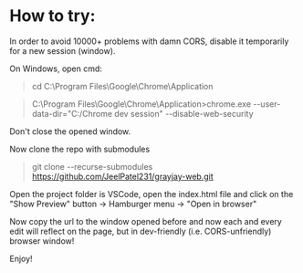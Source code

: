How to try:
===========

In order to avoid 10000+ problems with damn CORS, disable it temporarily for a new session (window).

On Windows, open cmd:
>cd C:\Program Files\Google\Chrome\Application

>C:\Program Files\Google\Chrome\Application>chrome.exe --user-data-dir="C:/Chrome dev session" --disable-web-security

Don't close the opened window.

Now clone the repo with submodules

> git clone --recurse-submodules https://github.com/JeelPatel231/grayjay-web.git

Open the project folder is VSCode, open the index.html file and click on the "Show Preview" button -> Hamburger menu -> "Open in browser"

Now copy the url to the window opened before and now each and every edit will reflect on the page, but in dev-friendly (i.e. CORS-unfriendly) browser window!

Enjoy!
